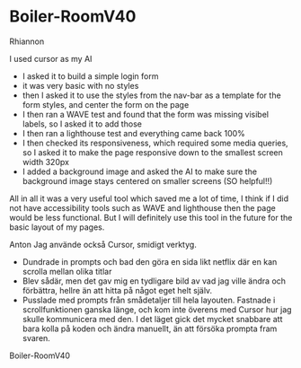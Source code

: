 # Boiler-RoomV40

Rhiannon

I used cursor as my AI

- I asked it to build a simple login form
- it was very basic with no styles
- then I asked it to use the styles from the nav-bar as a template for the form styles, and center the form on the page
- I then ran a WAVE test and found that the form was missing visibel labels, so I asked it to add those
- I then ran a lighthouse test and everything came back 100%
- I then checked its responsiveness, which required some media queries, so I asked it to make the page responsive down to the smallest screen width 320px
- I added a background image and asked the AI to make sure the background image stays centered on smaller screens (SO helpful!!)

All in all it was a very useful tool which saved me a lot of time, I think if I did not have accessibility tools such as WAVE and lighthouse then the page would be less functional. But I will definitely use this tool in the future for the basic layout of my pages.

Anton
Jag använde också Cursor, smidigt verktyg.

- Dundrade in prompts och bad den göra en sida likt netflix där en kan scrolla mellan olika titlar
- Blev sådär, men det gav mig en tydligare bild av vad jag ville ändra och förbättra, hellre än att hitta på något eget helt själv.
- Pusslade med prompts från smådetaljer till hela layouten. Fastnade i scrollfunktionen ganska länge, och kom inte överens med Cursor hur jag skulle kommunicera med den. I det läget gick det mycket snabbare att bara kolla på koden och ändra manuellt, än att försöka prompta fram svaren.

Boiler-RoomV40
